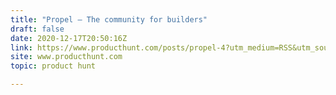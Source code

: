 ```yaml
---
title: "Propel — The community for builders"
draft: false
date: 2020-12-17T20:50:16Z
link: https://www.producthunt.com/posts/propel-4?utm_medium=RSS&utm_source=hune
site: www.producthunt.com
topic: product hunt  

---
```


